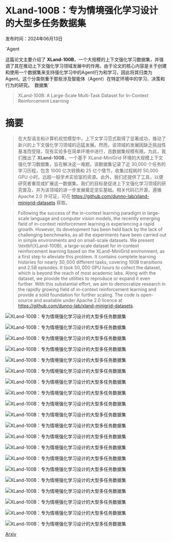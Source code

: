 # XLand-100B：专为情境强化学习设计的大型多任务数据集

发布时间：2024年06月13日

`Agent

这篇论文主要介绍了 **XLand-100B**，一个大规模的上下文强化学习数据集，并强调了其在推动上下文强化学习领域发展中的作用。由于论文的核心内容是关于创建和使用一个数据集来支持强化学习中的Agent行为和学习，因此将其归类为Agent。这个分类侧重于那些涉及智能体（Agent）在特定环境中的学习、决策和行为的研究。` `数据集`

> XLand-100B: A Large-Scale Multi-Task Dataset for In-Context Reinforcement Learning

# 摘要

> 在大型语言和计算机视觉模型中，上下文学习范式取得了显著成功，推动了新兴的上下文强化学习领域的迅猛发展。然而，该领域的发展因缺乏挑战性基准而受阻，现有实验多在简单环境中进行，且数据集规模有限。为此，我们推出了 **XLand-100B**，一个基于 XLand-MiniGrid 环境的大规模上下文强化学习数据集，旨在解决这一难题。该数据集记录了近 30,000 个任务的学习历程，包含 1000 亿次转换和 25 亿个情节，收集过程耗时 50,000 GPU 小时，远超一般学术实验室的资源。此外，我们还提供了工具，以便研究者重现或扩展这一数据集。我们的目标是促进上下文强化学习领域的研究普及，并为该领域的进一步发展奠定坚实基础。相关代码已开源，遵循 Apache 2.0 许可证，可在 https://github.com/dunno-lab/xland-minigrid-datasets 获取。

> Following the success of the in-context learning paradigm in large-scale language and computer vision models, the recently emerging field of in-context reinforcement learning is experiencing a rapid growth. However, its development has been held back by the lack of challenging benchmarks, as all the experiments have been carried out in simple environments and on small-scale datasets. We present \textbf{XLand-100B}, a large-scale dataset for in-context reinforcement learning based on the XLand-MiniGrid environment, as a first step to alleviate this problem. It contains complete learning histories for nearly $30,000$ different tasks, covering $100$B transitions and $2.5$B episodes. It took $50,000$ GPU hours to collect the dataset, which is beyond the reach of most academic labs. Along with the dataset, we provide the utilities to reproduce or expand it even further. With this substantial effort, we aim to democratize research in the rapidly growing field of in-context reinforcement learning and provide a solid foundation for further scaling. The code is open-source and available under Apache 2.0 licence at https://github.com/dunno-lab/xland-minigrid-datasets.

![XLand-100B：专为情境强化学习设计的大型多任务数据集](../../../paper_images/2406.08973/x1.png)

![XLand-100B：专为情境强化学习设计的大型多任务数据集](../../../paper_images/2406.08973/x2.png)

![XLand-100B：专为情境强化学习设计的大型多任务数据集](../../../paper_images/2406.08973/x3.png)

![XLand-100B：专为情境强化学习设计的大型多任务数据集](../../../paper_images/2406.08973/x4.png)

![XLand-100B：专为情境强化学习设计的大型多任务数据集](../../../paper_images/2406.08973/x5.png)

![XLand-100B：专为情境强化学习设计的大型多任务数据集](../../../paper_images/2406.08973/x6.png)

![XLand-100B：专为情境强化学习设计的大型多任务数据集](../../../paper_images/2406.08973/x7.png)

![XLand-100B：专为情境强化学习设计的大型多任务数据集](../../../paper_images/2406.08973/x8.png)

![XLand-100B：专为情境强化学习设计的大型多任务数据集](../../../paper_images/2406.08973/x9.png)

![XLand-100B：专为情境强化学习设计的大型多任务数据集](../../../paper_images/2406.08973/x10.png)

![XLand-100B：专为情境强化学习设计的大型多任务数据集](../../../paper_images/2406.08973/x11.png)

![XLand-100B：专为情境强化学习设计的大型多任务数据集](../../../paper_images/2406.08973/x12.png)

![XLand-100B：专为情境强化学习设计的大型多任务数据集](../../../paper_images/2406.08973/x13.png)

![XLand-100B：专为情境强化学习设计的大型多任务数据集](../../../paper_images/2406.08973/x14.png)

![XLand-100B：专为情境强化学习设计的大型多任务数据集](../../../paper_images/2406.08973/x15.png)

![XLand-100B：专为情境强化学习设计的大型多任务数据集](../../../paper_images/2406.08973/x16.png)

![XLand-100B：专为情境强化学习设计的大型多任务数据集](../../../paper_images/2406.08973/x17.png)

![XLand-100B：专为情境强化学习设计的大型多任务数据集](../../../paper_images/2406.08973/x18.png)

![XLand-100B：专为情境强化学习设计的大型多任务数据集](../../../paper_images/2406.08973/x19.png)

![XLand-100B：专为情境强化学习设计的大型多任务数据集](../../../paper_images/2406.08973/x20.png)

[Arxiv](https://arxiv.org/abs/2406.08973)